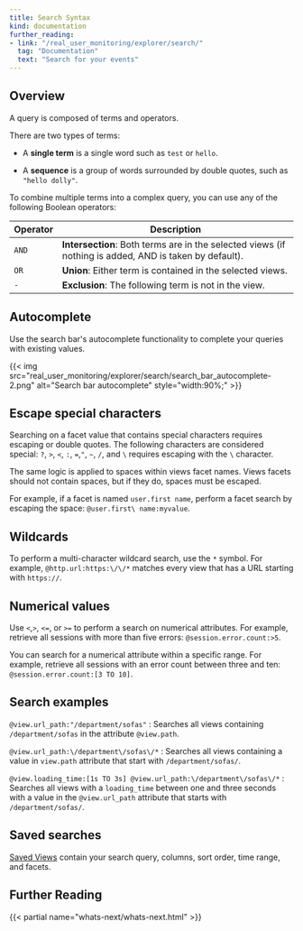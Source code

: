 ```yaml
---
title: Search Syntax
kind: documentation
further_reading:
- link: "/real_user_monitoring/explorer/search/"
  tag: "Documentation"
  text: "Search for your events"
---
```


## Overview

A query is composed of terms and operators.

There are two types of terms:

* A **single term** is a single word such as `test` or `hello`.

* A **sequence** is a group of words surrounded by double quotes, such as `"hello dolly"`.

To combine multiple terms into a complex query, you can use any of the following Boolean operators:

| **Operator** | **Description**                                                                                       |
|--------------|-------------------------------------------------------------------------------------------------------|
| `AND`        | **Intersection**: Both terms are in the selected views (if nothing is added, AND is taken by default). |
| `OR`         | **Union**: Either term is contained in the selected views.                                             |
| `-`          | **Exclusion**: The following term is not in the view.                                                  |

## Autocomplete

Use the search bar's autocomplete functionality to complete your queries with existing values.

{{< img src="real_user_monitoring/explorer/search/search_bar_autocomplete-2.png" alt="Search bar autocomplete" style="width:90%;" >}}

## Escape special characters

Searching on a facet value that contains special characters requires escaping or double quotes. The following characters are considered special: `?`, `>`, `<`, `:`, `=`,`"`, `~`, `/`, and `\` requires escaping with the `\` character.

The same logic is applied to spaces within views facet names. Views facets should not contain spaces, but if they do, spaces must be escaped. 

For example, if a facet is named `user.first name`, perform a facet search by escaping the space: `@user.first\ name:myvalue`.

## Wildcards

To perform a multi-character wildcard search, use the `*` symbol. For example, `@http.url:https:\/\/*` matches every view that has a URL starting with `https://`.

## Numerical values

Use `<`,`>`, `<=`, or `>=` to perform a search on numerical attributes. For example, retrieve all sessions with more than five errors: `@session.error.count:>5`.

You can search for a numerical attribute within a specific range. For example, retrieve all sessions with an error count between three and ten: `@session.error.count:[3 TO 10]`.

## Search examples

`@view.url_path:"/department/sofas"`
: Searches all views containing `/department/sofas` in the attribute `@view.path`.

`@view.url_path:\/department\/sofas\/*`
: Searches all views containing a value in `view.path` attribute that start with `/department/sofas/`.

`@view.loading_time:[1s TO 3s] @view.url_path:\/department\/sofas\/*`
: Searches all views with a `loading_time` between one and three seconds with a value in the `@view.url_path` attribute that starts with `/department/sofas/`.

## Saved searches

[Saved Views][1] contain your search query, columns, sort order, time range, and facets.

## Further Reading

{{< partial name="whats-next/whats-next.html" >}}

[1]: /real_user_monitoring/explorer/saved_views
